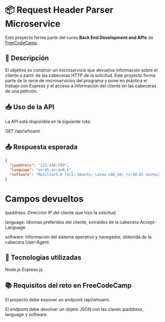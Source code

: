 # 📦 Request Header Parser Microservice

Este proyecto forma parte del curso **Back End Development and APIs** de [FreeCodeCamp](https://www.freecodecamp.org/).

## 🧾 Descripción

El objetivo es construir un microservicio que devuelva información sobre el cliente a partir de las cabeceras HTTP de la solicitud. Este proyecto forma parte de la serie de microservicios del programa y pone en práctica el trabajo con Express y el acceso a información del cliente en las cabeceras de una petición.

## 📥 Uso de la API

La API está disponible en la siguiente ruta:

GET /api/whoami


## 📤 Respuesta esperada

```json
{
  "ipaddress": "123:456:789",
  "language": "en-US,en;q=0.5",
  "software": "Mozilla/5.0 (X11; Ubuntu; Linux x86_64; rv:50.0) Gecko/20100101 Firefox/50.0"
}
```

# Campos devueltos

ipaddress: Dirección IP del cliente que hizo la solicitud.

language: Idiomas preferidos del cliente, extraídos de la cabecera Accept-Language.

software: Información del sistema operativo y navegador, obtenida de la cabecera User-Agent.

## 🚀 Tecnologías utilizadas

Node.js
Express.js

## 📚 Requisitos del reto en FreeCodeCamp
El proyecto debe exponer un endpoint /api/whoami.

El endpoint debe devolver un objeto JSON con las claves ipaddress, language y software.
